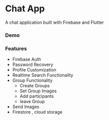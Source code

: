 # Chat App
A chat application built with Firebase and Flutter

### Demo

### Features
 * Firebase Auth
 * Password Recovery
 * Profile Customization
 * Realtime Search Functionality      
 * Group Functionality
     * Create Groups
     * Set Group Images
     * Add participants
     * leave Group
 * Send Images
 * Firestore , cloud storage
 
